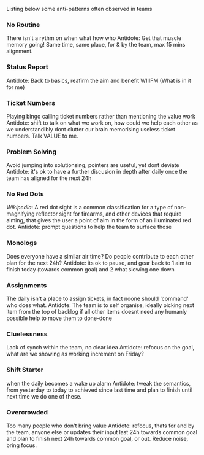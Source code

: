
Listing below some anti-patterns often observed in teams
### No Routine
There isn't a rythm on when what how who
Antidote: Get that muscle memory going! Same time, same place, for & by the team, max 15 mins alignment.

### Status Report
Antidote: Back to basics, reafirm the aim and benefit WIIIFM (What is in it for me)

### Ticket Numbers
Playing bingo calling ticket numbers rather than mentioning the value work
Antidote: shift to talk on what we work on, how could we help each other as we understandibly dont clutter our brain memorising useless ticket numbers. Talk VALUE to me.

### Problem Solving
Avoid jumping into solutionsing, pointers are useful, yet dont deviate
Antidote: it's ok to have a further discusion in depth after daily once the team has aligned for the next 24h

### No Red Dots
*Wikipedia*: A red dot sight is a common classification for a type of non-magnifying reflector sight for firearms, and other devices that require aiming, that gives the user a point of aim in the form of an illuminated red dot.
Antidote: prompt questions to help the team to surface those

### Monologs
Does everyone have a similar air time? Do people contribute to each other plan for the next 24h?
Antidote: its ok to pause, and gear back to 1 aim to finish today (towards common goal) and 2 what slowing one down

### Assignments
The daily isn't a place to assign tickets, in fact noone should 'command' who does what. 
Antidote: The team is to self organise, ideally picking next item from the top of backlog if all other items doesnt need any humanly possible help to move them to done-done

### Cluelessness
Lack of synch within the team, no clear idea
Antidote: refocus on the goal, what are we showing as working increment on Friday?

### Shift Starter
when the daily becomes a wake up alarm
Antidote: tweak the semantics, from yesterday to today to achieved since last time and plan to finish until next time we do one of these.

### Overcrowded
Too many people who don't bring value
Antidote: refocus, thats for and by the team, anyone else or updates their input last 24h towards common goal and plan to finish next 24h towards common goal, or out. Reduce noise, bring focus.

